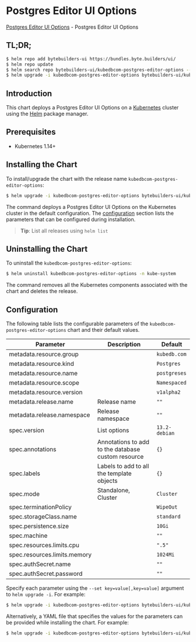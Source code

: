 # Postgres Editor UI Options

[Postgres Editor UI Options](https://byte.builders) - Postgres Editor UI Options

## TL;DR;

```bash
$ helm repo add bytebuilders-ui https://bundles.byte.builders/ui/
$ helm repo update
$ helm search repo bytebuilders-ui/kubedbcom-postgres-editor-options --version=v0.3.0
$ helm upgrade -i kubedbcom-postgres-editor-options bytebuilders-ui/kubedbcom-postgres-editor-options -n kube-system --create-namespace --version=v0.3.0
```

## Introduction

This chart deploys a Postgres Editor UI Options on a [Kubernetes](http://kubernetes.io) cluster using the [Helm](https://helm.sh) package manager.

## Prerequisites

- Kubernetes 1.14+

## Installing the Chart

To install/upgrade the chart with the release name `kubedbcom-postgres-editor-options`:

```bash
$ helm upgrade -i kubedbcom-postgres-editor-options bytebuilders-ui/kubedbcom-postgres-editor-options -n kube-system --create-namespace --version=v0.3.0
```

The command deploys a Postgres Editor UI Options on the Kubernetes cluster in the default configuration. The [configuration](#configuration) section lists the parameters that can be configured during installation.

> **Tip**: List all releases using `helm list`

## Uninstalling the Chart

To uninstall the `kubedbcom-postgres-editor-options`:

```bash
$ helm uninstall kubedbcom-postgres-editor-options -n kube-system
```

The command removes all the Kubernetes components associated with the chart and deletes the release.

## Configuration

The following table lists the configurable parameters of the `kubedbcom-postgres-editor-options` chart and their default values.

|          Parameter           |                    Description                     |         Default          |
|------------------------------|----------------------------------------------------|--------------------------|
| metadata.resource.group      |                                                    | <code>kubedb.com</code>  |
| metadata.resource.kind       |                                                    | <code>Postgres</code>    |
| metadata.resource.name       |                                                    | <code>postgreses</code>  |
| metadata.resource.scope      |                                                    | <code>Namespaced</code>  |
| metadata.resource.version    |                                                    | <code>v1alpha2</code>    |
| metadata.release.name        | Release name                                       | <code>""</code>          |
| metadata.release.namespace   | Release namespace                                  | <code>""</code>          |
| spec.version                 | List options                                       | <code>13.2-debian</code> |
| spec.annotations             | Annotations to add to the database custom resource | <code>{}</code>          |
| spec.labels                  | Labels to add to all the template objects          | <code>{}</code>          |
| spec.mode                    | Standalone, Cluster                                | <code>Cluster</code>     |
| spec.terminationPolicy       |                                                    | <code>WipeOut</code>     |
| spec.storageClass.name       |                                                    | <code>standard</code>    |
| spec.persistence.size        |                                                    | <code>10Gi</code>        |
| spec.machine                 |                                                    | <code>""</code>          |
| spec.resources.limits.cpu    |                                                    | <code>".5"</code>        |
| spec.resources.limits.memory |                                                    | <code>1024Mi</code>      |
| spec.authSecret.name         |                                                    | <code>""</code>          |
| spec.authSecret.password     |                                                    | <code>""</code>          |


Specify each parameter using the `--set key=value[,key=value]` argument to `helm upgrade -i`. For example:

```bash
$ helm upgrade -i kubedbcom-postgres-editor-options bytebuilders-ui/kubedbcom-postgres-editor-options -n kube-system --create-namespace --version=v0.3.0 --set metadata.resource.group=kubedb.com
```

Alternatively, a YAML file that specifies the values for the parameters can be provided while
installing the chart. For example:

```bash
$ helm upgrade -i kubedbcom-postgres-editor-options bytebuilders-ui/kubedbcom-postgres-editor-options -n kube-system --create-namespace --version=v0.3.0 --values values.yaml
```
